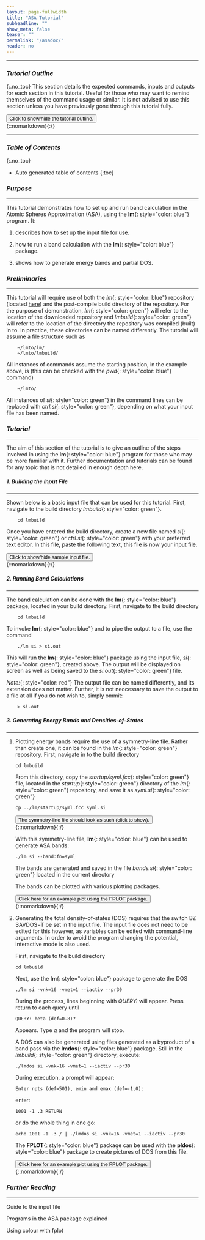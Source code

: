 ```yaml
---
layout: page-fullwidth
title: "ASA Tutorial"
subheadline: ""
show_meta: false
teaser: ""
permalink: "/asadoc/"
header: no
---
```

_____________________________________________________________

### _Tutorial Outline_
{:.no_toc}
This section details the expected commands, inputs and outputs for each section in this tutorial. Useful for those who may want to remind themselves of the command usage or similar. It is not advised to use this section unless you have previously gone through this tutorial fully.

<div onclick="elm = document.getElementById('tutOutline'); if(elm.style.display == 'none') elm.style.display = 'block'; else elm.style.display = 'none';"><button type="button" class="button tiny radius">Click to show/hide the tutorial outline.</button></div>
{::nomarkdown}<div style="display:none;margin:0px 25px 0px 25px;"id="tutOutline">{:/}

##### _Running Band Calculations_
{:.no_toc}
_____________________________________________________________

###### _Expected Input_
{:.no_toc}

<div onclick="elm = document.getElementById('sampIn'); if(elm.style.display == 'none') elm.style.display = 'block'; else elm.style.display = 'none';"><button type="button" class="button tiny radius">Click to show/hide sample input file.</button></div>
{::nomarkdown}<div style="display:none;margin:0px 25px 0px 25px;"id="sampIn">{:/}

~~~
VERS    LM:7 ASA:7

HEADER  Si in diamond lattice with empty spheres.

SYMGRP  i*r3(1,1,-1)::(1/4,1/4,1/4) r4x::(1/4,1/4,1/4)
IO      SHOW=F HELP=F VERBOS=31,35 WKP=F
HEADER [ The contents of HEADER reside within the category delimiters,
       ] so this line isn't part of it.
STR     RMAX=3.6
STR     RMAX[3.6]
OPTIONS NSPIN=1 ASA[ADNF=T TWOC=F CCOR=T]
% var a0=.5292 nk=3+1
BZ      NKABC={nk} {nk} {nk}  METAL=F DOSWT=T SAVDOS=F
        BZJOB=0
BZ      NKABC=4 4 4 METAL=F DOSWT=T SAVDOS=F
        BZJOB=0
STRUC   NBAS=4 NCLASS=2 NL=3
        ALAT=5.431/{a0} PLAT= 0 .5 .5   .5 0 .5   .5 .5 0
SITE    ATOM=SI   POS= 0 0 0
        ATOM=SI   POS= .25 .25 .25
        ATOM=ES   POS= .5 .5 .5
        ATOM=ES   POS= .75 .75 .75
SPEC    ATOM=SI   R/W=1  Z=14
ITER    MIX=B2,wc=3,b0 CONVC=1D-5 NIT=10
START
        BEGMOM=T (=T to begin with moments, =F to begin with band-structure)
        CNTROL=T (=T to use following to override disk; =F to ignore following)
          ATOM=SI  P=3.5 3.5 3.5    Q=1 0 0    2 0 0   0 0 0
          ATOM=ES  P=1.5 2.5 3.5    Q=.5 0 0  .5 0 0   0 0 0
~~~

{::nomarkdown}</div>{:/}

###### _Commands_
{:.no_toc}

        lm si > si.out

###### _Expected Output_
{:.no_toc}

<div onclick="elm = document.getElementById('sampOut'); if(elm.style.display == 'none') elm.style.display = 'block'; else elm.style.display = 'none';"><button type="button" class="button tiny radius">Click to show/hide sample output.</button></div>
{::nomarkdown}<div style="display:none;margin:0px 25px 0px 25px;"id="sampOut">{:/}

~~~
-----------------------  START LM (80000K)  -----------------------
 HEADER Example of an ASA input file : Si with empty spheres

 LM:       alat = 10.26266  nbas = 4  nspec = 2  vn 7.00(LM 7.0)  verb 40
 pot:      non-rel, XC:BH
 asa:      no-ccor
 bz:       nonmetal, tetra, invit

                Plat                                  Qlat
   0.000000   0.500000   0.500000       -1.000000   1.000000   1.000000
   0.500000   0.000000   0.500000        1.000000  -1.000000   1.000000
   0.500000   0.500000   0.000000        1.000000   1.000000  -1.000000
  Cell vol= 270.221506

 LATTC:  as= 2.000   tol=1.00E-08   alat=10.26266   awald= 0.309
         r1=  1.853   nkd=  87      q1=  5.557   nkg= 169



 SGROUP: 1 symmetry operations from 0 generators
 SYMLAT: Bravais system is cubic with 48 symmetry operations.
 SYMCRY: crystal invariant under 48 symmetry operations for tol=1e-5
 GROUPG: the following are sufficient to generate the space group:
         i*r3(1,1,-1):(1/4,1/4,1/4) r4x:(1/4,1/4,1/4)
         i*r3(1,1,-1)::(1/4,1/4,1/4) r4x::(1/4,1/4,1/4)
 MKSYM:  found 48 space group operations ... includes inversion



 BZMESH:  10 irreducible QP from 64 ( 4 4 4 )  shift= T T T

 GETZV:  8 valence electrons


ATOM=SI   Z=14  Qc=10  R=2.526526  Qv=0  a=0.025  nr=345
  Pl=  3.88    3.68    3.23   
  Ql=  2.0     2.0     0.0    

  iter     qint         drho          vh0          rho0          vsum     beta
    1   14.000000   1.294E+03       70.0159    0.6965E+02      -28.0339   0.30
   11   14.000000   1.654E-06       99.2087    0.1752E+04      -72.6492   1.00
 sum q=10.00  sum ec=  -314.62026  sum tc=   562.87677  rho(rmax) 0.00002


 sumev=    -0.749510    sumec =  -314.620256   vnucl =    99.208690
 rhovh=  -840.658769    zvnucl= -1388.921665   utot  = -1114.790217
 rhomu=   -52.879115    rhoeps=   -40.052057   dsumec=     0.000000
 ekin=    578.168118    tcore =   562.876765   etot  =  -576.674156

 v_rmax= -0.781612     etot= -576.674156
 thrpv=  0.000000      by l: 0.000000 0.000000 0.000000

PPAR:  SI        nl=3  nsp=1  ves=  0.00000000
 l     e_nu          C        +/-del     1/sqrt(p)      gam         alp
 0 -0.23502598 -0.63377280  0.17180167   3.2839071  0.39686110  0.39686110
 1 -0.13972901  0.32749621  0.13929006   4.4952336  0.09859067  0.09859067
 2 -0.26106325  1.77072559  0.15205563   6.9067924  0.05389837  0.05389837
ATOM=ES   Z=0  Qc=0  R=2.526526  Qv=0  a=0.025  nr=101
  Pl=  1.5     2.5     3.5    
  Ql=  0.0     0.0     0.0    

  iter     qint         drho          vh0          rho0          vsum     beta
    1    0.000000   0.000E+00        0.0000    0.0000E+00        0.0000   0.30
 sum q= 0.00  sum ec=     0.00000  sum tc=     0.00000  rho(rmax) 0.00000


 sumev=     0.000000    sumec =     0.000000   vnucl =     0.000000
 rhovh=     0.000000    zvnucl=     0.000000   utot  =     0.000000
 rhomu=     0.000000    rhoeps=     0.000000   dsumec=     0.000000
 ekin=      0.000000    tcore =     0.000000   etot  =     0.000000

 v_rmax= 0.000000      etot= 0.000000
 thrpv=  0.000000      by l: 0.000000 0.000000 0.000000

PPAR:  ES        nl=3  nsp=1  ves=  0.00000000
 l     e_nu          C        +/-del     1/sqrt(p)      gam         alp
 0  0.00000000  0.39164524  0.16318543   3.5894417  0.41666679  0.41666679
 1  0.67879277  1.56973836  0.17051064   5.8131934  0.10804853  0.10804853
 2  1.74980752  3.21787505  0.17686988   8.1206815  0.05381162  0.05381162



 Class        Qtot       Qbak       Vmad     Vh(Rmax)    V(Rmax)
 SI         0.000000   0.000000   0.000000   0.000000  -0.781612
 ES         0.000000   0.000000   0.000000   0.000000   0.000000
 Sum Q=0.000000  Emad=0.000000(0.000000)  Vmtz=-0.390806
 LM: it 0 of 7  ehk0=-1153.348312  pv=0  mmom=0  seref=0
 cpudel    ...   Time this iter:  time(s):  0.622    total:  0.622s

 Makidx:  hamiltonian dimensions Low, Int, High, Negl: 36 0 0 0
 kappa   Low   Int   High  L+I  L+I+H  Neglected
   -      36     0     0    36    36       0



 --- BNDASA : band pass (KKR-qout) ---
 subzi : nonmetal

 SECMAT : Combined Correction switched off
 SECMAT:  kpt 1 of 10, k=  0.12500  0.12500  0.12500
 -0.6575  0.0614  0.1465  0.1465  0.4046  0.4335  0.4335  0.5983  0.8312
  0.8312  0.9630  1.0922  1.2435  1.2435  1.5694  1.8434  1.8434  1.8442
  2.3320  2.3320  2.4308  2.4510  2.4510  3.1550  3.2716  3.2716  3.5809
  3.5809  3.8471  3.8809  3.8809  4.3119  4.3119  4.8949  5.0204  5.0204
 nev, nevmx, ldim=  4  4  36  ev(nev) = 0.14647  efmax = 2
 SECMAT:  kpt 2 of 10, k=  -0.12500  0.37500  0.37500
 -0.5816 -0.1486  0.0216  0.1172  0.4237  0.4941  0.4969  0.7190  0.7405
 SECMAT:  kpt 3 of 10, k=  -0.37500  0.62500  0.62500
 -0.4986 -0.2951  0.0225  0.0691  0.3834  0.4816  0.5330  0.7810  0.9097
 SECMAT:  kpt 4 of 10, k=  -0.62500  0.87500  0.87500
 -0.6183 -0.0521  0.0847  0.0893  0.3722  0.4958  0.5401  0.5975  0.8259
 SECMAT:  kpt 5 of 10, k=  0.12500  0.12500  0.62500
 -0.5423 -0.1744 -0.0013  0.0282  0.3168  0.4459  0.6583  0.6823  1.0422
 SECMAT:  kpt 6 of 10, k=  -0.12500  0.37500  0.87500
 -0.4235 -0.3132 -0.0939 -0.0195  0.3954  0.5249  0.6298  0.7863  0.8369
 SECMAT:  kpt 7 of 10, k=  -0.37500  0.62500  1.12500
 -0.5122 -0.2351 -0.0455  0.0470  0.4298  0.4866  0.6071  0.6546  0.9325
 SECMAT:  kpt 8 of 10, k=  0.12500  0.12500  1.12500
 -0.4351 -0.3061 -0.0514 -0.0024  0.2866  0.3636  0.8314  0.8402  0.9970
 SECMAT:  kpt 9 of 10, k=  0.37500  0.37500  0.37500
 -0.5500 -0.2389  0.0981  0.0981  0.3448  0.4824  0.4824  0.8423  0.9010
 SECMAT:  kpt 10 of 10, k=  0.12500  0.62500  0.62500
 -0.4625 -0.2909 -0.0906  0.0489  0.3644  0.6004  0.6391  0.7513  0.8276



 BZWTS : --- Non-metal sampling ---
 Fermi energy: 0.146467;  8 electrons;  Sum occ. bands: -1.417542
 VBmax = 0.146467  CBmin = 0.286584  gap = 0.140117 Ry = 1.90560 eV

 Saved Fermi level to weights file ... ef = 0.146467
 Sum Q=0.000000  Emad=0.109226(-0.673494)  Vmtz=-0.390806

 CLASS L    Q0         Q1         Q2         EB         POLD       PNU
   1   0  1.188849  -0.189964   0.061847
          1.188849   0.000000   0.031493  -0.159788   3.880000   3.839476
   1   1  1.907487   0.169038   0.059078
          1.907487   0.000000   0.044098   0.088618   3.680000   3.724829
   1   2  0.200534   0.039963   0.014467
          0.200534   0.000000   0.006503   0.199283   3.230000   3.271440
   2   0  0.263069  -0.063632   0.028858
          0.263069   0.000000   0.013466  -0.241884   1.500000   1.361023
   2   1  0.306621  -0.260522   0.235762
          0.306621   0.000000   0.014409  -0.849654   2.500000   2.222022
   2   2  0.133439  -0.246985   0.462171
          0.133439   0.000000   0.005020  -1.850924   3.500000   3.145933



 mixing: mode=A  beta=.8
 PQMIX:  read 0 iter from file mixm.  RMS DQ=2.16e-1
 AMIX: nmix=0 mmix=8  nelts=24  beta=0.8  tm=10  rmsdel=2.16e-1

 GETZV:  8 valence electrons


ATOM=SI   Z=14  Qc=10  R=2.526526  Qv=-0.562503  a=0.025  nr=345
   l        pl           q0           q1           q2      id       dl
   0    3.8475811    1.3510791    0.0000000    0.0251946   0   -1.9262810
   1    3.7158631    1.9259900    0.0000000    0.0352782   0   -0.8056126
   2    3.2631519    0.1604276    0.0000000    0.0052027   0    0.9205994

  iter     qint         drho          vh0          rho0          vsum     beta
    1   13.437497   6.480E+00       98.7259    0.1747E+04      -80.8326   0.30
    8   13.437497   4.354E-06       98.8611    0.1748E+04      -80.1365   1.00
 sum q=10.00  sum ec=  -317.33844  sum tc=   563.65931  rho(rmax) 0.00002


 sumev=    -0.930998    sumec =  -317.338436   vnucl =    98.861120
 rhovh=  -842.233783    zvnucl= -1384.055673   utot  = -1113.144728
 rhomu=   -52.099494    rhoeps=   -39.455809   dsumec=     0.000000
 ekin=    576.063843    tcore =   563.659310   etot  =  -576.536694

 v_rmax= -0.769198     etot= -576.536694
 thrpv=  1.174811      by l: 0.827224 0.510827 -0.163240

PPAR:  SI        nl=3  nsp=1  ves= -0.06213733
 l     e_nu          C        +/-del     1/sqrt(p)      gam         alp
 0 -0.52365500 -0.77762895  0.16205418   3.3518534  0.40171822  0.40171822
 1 -0.20953846  0.17315204  0.13323458   4.2363146  0.09619468  0.09619468
 2 -0.20898432  1.57023790  0.14075532   6.2560691  0.05157922  0.05157922
ATOM=ES   Z=0  Qc=0  R=2.526526  Qv=0.562503  a=0.025  nr=101
   l        pl           q0           q1           q2      id       dl
   0    1.3888187    0.2104550    0.0000000    0.0107731   0    0.3642198
   1    2.2776178    0.2452972    0.0000000    0.0115270   0    0.8399567
   2    3.2167461    0.1067512    0.0000000    0.0040161   0    1.2342669

  iter     qint         drho          vh0          rho0          vsum     beta
    1    0.562503   3.170E-01        0.1423    0.2573E-02        4.7528   0.30
    4    0.562503   2.895E-05        0.1352    0.2132E-02        4.6366   1.00
 sum q= 0.00  sum ec=     0.00000  sum tc=     0.00000  rho(rmax) 0.00000


 sumev=    -0.178402    sumec =     0.000000   vnucl =     0.135204
 rhovh=     0.031171    zvnucl=     0.000000   utot  =     0.015586
 rhomu=    -0.283683    rhoeps=    -0.218947   dsumec=     0.000000
 ekin=      0.074110    tcore =     0.000000   etot  =    -0.129252

 v_rmax= -0.558858     etot= -0.129252
 thrpv=  0.094828      by l: -0.078453 0.032230 0.141051

PPAR:  ES        nl=3  nsp=1  ves=  0.06213733
 l     e_nu          C        +/-del     1/sqrt(p)      gam         alp
 0 -0.54931447  0.06764268  0.18026647   4.2775985  0.42567702  0.42567702
 1 -0.27075651  1.27714910  0.19440128   7.3560283  0.11619785  0.11619785
 2  0.36133205  2.99573713  0.20789117  10.6571582  0.06083008  0.06083008

 Class        Qtot       Qbak       Vmad     Vh(Rmax)    V(Rmax)
 SI        -0.562503   0.000000   0.383141  -0.062137  -0.831335
 ES         0.562503   0.000000  -0.383141   0.062137  -0.496721
 Sum Q=0.000000  Emad=0.069905(-0.431036)  Vmtz=-0.664028


 SV:   1 2.159D-01 0.8000 3.015E-01   -1153.58509514 0.000000 L

   it  1  of  7    ehf=       0.000000   ehk=   -1153.585095
                rms dq=  0.215878        tol= 0.000100   more=T
i ehk=-1153.5850951
 cpudel    ...   Time this iter:  time(s):  0.128    total:  0.750s

 Makidx:  hamiltonian dimensions Low, Int, High, Negl: 36 0 0 0
 kappa   Low   Int   High  L+I  L+I+H  Neglected
   -      36     0     0    36    36       0

 --- BNDASA : band pass (KKR-qout) ---
 subzi : nonmetal

 SECMAT : Combined Correction switched off
 SECMAT:  kpt 1 of 10, k=  0.12500  0.12500  0.12500
 -0.8583 -0.1161 -0.0185 -0.0185  0.1864  0.2155  0.2155  0.4029  0.5968
  0.5968  0.7077  0.8179  0.9928  0.9928  1.3710  1.5548  1.5548  1.5644
  2.0897  2.0897  2.1756  2.2116  2.2116  2.9239  3.0352  3.0352  3.2596
  3.2596  3.5459  3.5775  3.5775  4.1184  4.1184  4.7129  4.8457  4.8457
 nev, nevmx, ldim=  4  4  36  ev(nev) = -0.01854  efmax = 2
 SECMAT:  kpt 2 of 10, k=  -0.12500  0.37500  0.37500
 -0.7797 -0.3386 -0.1713 -0.0515  0.2083  0.2695  0.2843  0.4942  0.4992
 SECMAT:  kpt 3 of 10, k=  -0.37500  0.62500  0.62500
 -0.6904 -0.4974 -0.1663 -0.1098  0.1589  0.2609  0.3077  0.5549  0.6724
 SECMAT:  kpt 4 of 10, k=  -0.62500  0.87500  0.87500
 -0.8180 -0.2345 -0.0949 -0.0895  0.1471  0.2862  0.3355  0.3602  0.6169
 SECMAT:  kpt 5 of 10, k=  0.12500  0.12500  0.62500
 -0.7394 -0.3565 -0.1972 -0.1579  0.0795  0.2018  0.4567  0.4788  0.8315
 SECMAT:  kpt 6 of 10, k=  -0.12500  0.37500  0.87500
 -0.6132 -0.5010 -0.3054 -0.2189  0.1628  0.3043  0.4091  0.5690  0.6314
 SECMAT:  kpt 7 of 10, k=  -0.37500  0.62500  1.12500
 -0.7069 -0.4255 -0.2472 -0.1397  0.2044  0.2646  0.3785  0.4480  0.7084
 SECMAT:  kpt 8 of 10, k=  0.12500  0.12500  1.12500
 -0.6278 -0.4928 -0.2548 -0.1909  0.0390  0.1262  0.6273  0.6313  0.7869
 SECMAT:  kpt 9 of 10, k=  0.37500  0.37500  0.37500
 -0.7459 -0.4383 -0.0749 -0.0749  0.1265  0.2545  0.2545  0.5887  0.6726
 SECMAT:  kpt 10 of 10, k=  0.12500  0.62500  0.62500
 -0.6532 -0.4843 -0.2992 -0.1333  0.1233  0.3993  0.4173  0.5311  0.6088

 BZWTS : --- Non-metal sampling ---
 Fermi energy: -0.018543;  8 electrons;  Sum occ. bands: -2.948759
 VBmax = -0.018543  CBmin = 0.038996  gap = 0.057539 Ry = 0.78253 eV

 Saved Fermi level to weights file ... ef = -0.018543
 Sum Q=0.000000  Emad=0.155955(-0.961623)  Vmtz=-0.664028



 LM: ehf=-1153.6346575  ehk=-1153.6129303  sumev=-2.9487595  delsev=-0.3726709

 CLASS L    Q0         Q1         Q2         EB         POLD       PNU
   1   0  1.170054  -0.066142   0.038573
          1.170054   0.000000   0.034834  -0.056529   3.847581   3.830095
   1   1  1.814474  -0.059721   0.048435
          1.814474   0.000000   0.046469  -0.032914   3.715863   3.698926
   1   2  0.175295  -0.006625   0.006216
          0.175295   0.000000   0.005966  -0.037796   3.263152   3.254543
   2   0  0.330302   0.037504   0.020676
          0.330302   0.000000   0.016417   0.113545   1.388819   1.450646
   2   1  0.368228  -0.029470   0.019483
          0.368228   0.000000   0.017124  -0.080031   2.277618   2.259306
   2   2  0.141648  -0.090427   0.063078
          0.141648   0.000000   0.005350  -0.638392   3.216746   3.156384

 mixing: mode=A  beta=.8
 PQMIX:  read 1 iter from file mixm.  RMS DQ=5.95e-2  last it=2.16e-1
 AMIX: nmix=1 mmix=8  nelts=24  beta=0.8  tm=10  rmsdel=5.95e-2
   tj:-0.23991

 GETZV:  8 valence electrons
ATOM=SI   Z=14  Qc=10  R=2.526526  Qv=-0.837936  a=0.025  nr=345
   l        pl           q0           q1           q2      id       dl
   0    3.8302365    1.1715145    0.0000000    0.0347558   0   -1.6937781
   1    3.6990624    1.8153742    0.0000000    0.0463788   0   -0.7220516
   2    3.2546126    0.1751748    0.0000000    0.0059597   0    0.9714299

  iter     qint         drho          vh0          rho0          vsum     beta
    1   13.162064   2.921E+00       98.6490    0.1747E+04      -83.9366   0.30
    8   13.162064   1.265E-06       98.7101    0.1747E+04      -83.6274   1.00
 sum q=10.00  sum ec=  -318.58311  sum tc=   564.01676  rho(rmax) 0.00002


 sumev=    -1.079402    sumec =  -318.583112   vnucl =    98.710106
 rhovh=  -843.020359    zvnucl= -1381.941488   utot  = -1112.480924
 rhomu=   -51.737739    rhoeps=   -39.178984   dsumec=     0.000000
 ekin=    575.095584    tcore =   564.016764   etot  =  -576.564324

 v_rmax= -0.760045     etot= -576.564324
 thrpv=  0.309649      by l: 0.396851 0.127162 -0.214364

PPAR:  SI        nl=3  nsp=1  ves= -0.09256323
 l     e_nu          C        +/-del     1/sqrt(p)      gam         alp
 0 -0.65182820 -0.84550295  0.15825256   3.3777134  0.40358604  0.40358604
 1 -0.30644162  0.10324313  0.13153495   4.2237907  0.09647863  0.09647863
 2 -0.29776260  1.50495121  0.13979945   6.2321726  0.05165035  0.05165035
ATOM=ES   Z=0  Qc=0  R=2.526526  Qv=0.837936  a=0.025  nr=101
   l        pl           q0           q1           q2      id       dl
   0    1.4501473    0.3293346    0.0000000    0.0163716   0    0.1579100
   1    2.2594536    0.3672356    0.0000000    0.0170792   0    0.9422978
   2    3.1568707    0.1413662    0.0000000    0.0053397   0    1.8621255

  iter     qint         drho          vh0          rho0          vsum     beta
    1    0.837936   1.244E-01        0.2077    0.3834E-02        6.9613   0.30
    4    0.837936   1.519E-05        0.2050    0.3678E-02        6.9155   1.00
 sum q= 0.00  sum ec=     0.00000  sum tc=     0.00000  rho(rmax) 0.00000


 sumev=    -0.392846    sumec =     0.000000   vnucl =     0.205029
 rhovh=     0.069095    zvnucl=     0.000000   utot  =     0.034548
 rhomu=    -0.475692    rhoeps=    -0.366862   dsumec=     0.000000
 ekin=      0.013751    tcore =     0.000000   etot  =    -0.318563

 v_rmax= -0.633614     etot= -0.318563
 thrpv=  0.013452      by l: -0.014143 0.019454 0.008140

PPAR:  ES        nl=3  nsp=1  ves=  0.09256323
 l     e_nu          C        +/-del     1/sqrt(p)      gam         alp
 0 -0.43629506  0.06895925  0.17917164   4.0973252  0.42280506  0.42280506
 1 -0.35857569  1.29245057  0.19899941   7.6309380  0.11726258  0.11726258
 2 -0.28235144  3.12755066  0.22811383  12.3677123  0.06406232  0.06406232

 Class        Qtot       Qbak       Vmad     Vh(Rmax)    V(Rmax)
 SI        -0.837936   0.000000   0.570748  -0.092563  -0.852609
 ES         0.837936   0.000000  -0.570748   0.092563  -0.541051
 Sum Q=0.000000  Emad=0.155124(-0.956501)  Vmtz=-0.696830
 SV:   2 5.947D-02 0.8000 1.095E-01   -1153.61293031 0.000000 A -0.240

   it  2  of  7    ehf=   -1153.634658   ehk=   -1153.612930
 From last iter    ehf=       0.000000   ehk=   -1153.585095
 diffe(q)=********** (0.059467)    tol= 0.000000 (0.000100)   more=T
i ehf=-1153.6346575 ehk=-1153.6129303
 cpudel    ...   Time this iter:  time(s):  0.128    total:  0.878s

 Makidx:  hamiltonian dimensions Low, Int, High, Negl: 36 0 0 0
 kappa   Low   Int   High  L+I  L+I+H  Neglected
   -      36     0     0    36    36       0

 --- BNDASA : band pass (KKR-qout) ---
 subzi : nonmetal

 SECMAT : Combined Correction switched off
 SECMAT:  kpt 1 of 10, k=  0.12500  0.12500  0.12500
 -0.9106 -0.1747 -0.0786 -0.0786  0.1341  0.1653  0.1653  0.3279  0.5591
  0.5591  0.6871  0.7959  0.9553  0.9553  1.3553  1.5243  1.5243  1.5382
  2.0151  2.0151  2.1062  2.1332  2.1332  2.8968  3.0043  3.0043  3.2610
  3.2610  3.5297  3.5701  3.5701  4.2478  4.2478  4.7887  4.9332  4.9332
 nev, nevmx, ldim=  4  4  36  ev(nev) = -0.07859  efmax = 2
 SECMAT:  kpt 2 of 10, k=  -0.12500  0.37500  0.37500
 -0.8338 -0.3946 -0.2232 -0.1116  0.1550  0.2218  0.2379  0.4478  0.4647
 SECMAT:  kpt 3 of 10, k=  -0.37500  0.62500  0.62500
 -0.7485 -0.5473 -0.2207 -0.1667  0.1136  0.2144  0.2628  0.5120  0.6394
 SECMAT:  kpt 4 of 10, k=  -0.62500  0.87500  0.87500
 -0.8711 -0.2935 -0.1508 -0.1467  0.1031  0.2287  0.2816  0.3235  0.5521
 SECMAT:  kpt 5 of 10, k=  0.12500  0.12500  0.62500
 -0.7941 -0.4182 -0.2474 -0.2119  0.0425  0.1685  0.3996  0.4244  0.7650
 SECMAT:  kpt 6 of 10, k=  -0.12500  0.37500  0.87500
 -0.6725 -0.5607 -0.3483 -0.2670  0.1249  0.2653  0.3574  0.5185  0.5761
 SECMAT:  kpt 7 of 10, k=  -0.37500  0.62500  1.12500
 -0.7631 -0.4823 -0.2957 -0.1932  0.1622  0.2197  0.3345  0.3958  0.6624
 SECMAT:  kpt 8 of 10, k=  0.12500  0.12500  1.12500
 -0.6853 -0.5534 -0.3012 -0.2442  0.0076  0.0907  0.5708  0.5761  0.7322
 SECMAT:  kpt 9 of 10, k=  0.37500  0.37500  0.37500
 -0.8014 -0.4895 -0.1338 -0.1338  0.0734  0.2105  0.2105  0.5657  0.6315
 SECMAT:  kpt 10 of 10, k=  0.12500  0.62500  0.62500
 -0.7119 -0.5398 -0.3444 -0.1890  0.0872  0.3533  0.3685  0.4795  0.5554

 BZWTS : --- Non-metal sampling ---
 Fermi energy: -0.078589;  8 electrons;  Sum occ. bands: -3.384104
 VBmax = -0.078589  CBmin = 0.007627  gap = 0.086216 Ry = 1.17254 eV

 Saved Fermi level to weights file ... ef = -0.078589
 Sum Q=0.000000  Emad=0.133827(-0.825179)  Vmtz=-0.696830

 LM: ehf=-1153.6200009  ehk=-1153.6187713  sumev=-3.3841039  delsev=-0.0093505

 CLASS L    Q0         Q1         Q2         EB         POLD       PNU
   1   0  1.195872   0.015498   0.034503
          1.195872   0.000000   0.034302   0.012960   3.830236   3.834507
   1   1  1.850082   0.022829   0.046272
          1.850082   0.000000   0.045990   0.012340   3.699062   3.705607
   1   2  0.175753  -0.001109   0.006099
          0.175753   0.000000   0.006092  -0.006312   3.254613   3.253217
   2   0  0.298406  -0.014631   0.016010
          0.298406   0.000000   0.015292  -0.049032   1.450147   1.422435
   2   1  0.342675  -0.016650   0.017172
          0.342675   0.000000   0.016363  -0.048588   2.259454   2.249492
   2   2  0.137211  -0.007401   0.005700
          0.137211   0.000000   0.005301  -0.053937   3.156871   3.153396

 mixing: mode=A  beta=.8
 PQMIX:  read 2 iter from file mixm.  RMS DQ=1.34e-2  last it=5.95e-2
 AMIX: nmix=2 mmix=8  nelts=24  beta=0.8  tm=10  rmsdel=1.34e-2
   tj: 0.26789  -0.03887

 GETZV:  8 valence electrons
ATOM=SI   Z=14  Qc=10  R=2.526526  Qv=-0.797578  a=0.025  nr=345
   l        pl           q0           q1           q2      id       dl
   0    3.8330951    1.1888658    0.0000000    0.0343518   0   -1.7290604
   1    3.7033170    1.8382157    0.0000000    0.0459954   0   -0.7425859
   2    3.2538625    0.1753404    0.0000000    0.0060314   0    0.9760210

  iter     qint         drho          vh0          rho0          vsum     beta
    1   13.202422   4.362E-01       98.7408    0.1747E+04      -83.0754   0.30
    7   13.202422   1.614E-06       98.7317    0.1747E+04      -83.1213   1.00
 sum q=10.00  sum ec=  -318.40203  sum tc=   563.96351  rho(rmax) 0.00002


 sumev=    -1.053096    sumec =  -318.402031   vnucl =    98.731671
 rhovh=  -842.902569    zvnucl= -1382.243397   utot  = -1112.572983
 rhomu=   -51.790137    rhoeps=   -39.219085   dsumec=     0.000000
 ekin=    575.237579    tcore =   563.963508   etot  =  -576.554489

 v_rmax= -0.761563     etot= -576.554489
 thrpv=  0.438548      by l: 0.452765 0.198605 -0.212822

PPAR:  SI        nl=3  nsp=1  ves= -0.08810502
 l     e_nu          C        +/-del     1/sqrt(p)      gam         alp
 0 -0.63273296 -0.83566213  0.15879536   3.3732338  0.40329725  0.40329725
 1 -0.28913996  0.11326570  0.13172329   4.2202466  0.09636503  0.09636503
 2 -0.29376430  1.51659617  0.14028310   6.2572133  0.05173532  0.05173532
ATOM=ES   Z=0  Qc=0  R=2.526526  Qv=0.797578  a=0.025  nr=101
   l        pl           q0           q1           q2      id       dl
   0    1.4322596    0.3087172    0.0000000    0.0156333   0    0.2160847
   1    2.2535446    0.3505064    0.0000000    0.0165652   0    0.9779727
   2    3.1555037    0.1383545    0.0000000    0.0052988   0    1.8814663

  iter     qint         drho          vh0          rho0          vsum     beta
    1    0.797578   1.091E-02        0.1916    0.3319E-02        6.5162   0.30
    4    0.797578   1.122E-06        0.1919    0.3333E-02        6.5202   1.00
 sum q= 0.00  sum ec=     0.00000  sum tc=     0.00000  rho(rmax) 0.00000


 sumev=    -0.392917    sumec =     0.000000   vnucl =     0.191871
 rhovh=     0.061609    zvnucl=     0.000000   utot  =     0.030805
 rhomu=    -0.446871    rhoeps=    -0.344664   dsumec=     0.000000
 ekin=     -0.007655    tcore =     0.000000   etot  =    -0.321515

 v_rmax= -0.627143     etot= -0.321515
 thrpv=  -0.039359     by l: -0.035628 -0.004879 0.001148

PPAR:  ES        nl=3  nsp=1  ves=  0.08810502
 l     e_nu          C        +/-del     1/sqrt(p)      gam         alp
 0 -0.46904499  0.06825768  0.17993410   4.1589456  0.42372922  0.42372922
 1 -0.38763086  1.29462890  0.19979015   7.6928647  0.11753056  0.11753056
 2 -0.30340064  3.13078195  0.22862825  12.4155388  0.06414658  0.06414658

 Class        Qtot       Qbak       Vmad     Vh(Rmax)    V(Rmax)
 SI        -0.797578   0.000000   0.543258  -0.088105  -0.849668
 ES         0.797578   0.000000  -0.543258   0.088105  -0.539038
 Sum Q=0.000000  Emad=0.140541(-0.866582)  Vmtz=-0.694353
 SV:   3 1.342D-02 0.8000 1.568E-02   -1153.61877134 0.000000 A 0.268 -0.0389

   it  3  of  7    ehf=   -1153.620001   ehk=   -1153.618771
 From last iter    ehf=   -1153.634658   ehk=   -1153.612930
 diffe(q)=  0.014657 (0.013416)    tol= 0.000000 (0.000100)   more=T
i ehf=-1153.6200009 ehk=-1153.6187713
 cpudel    ...   Time this iter:  time(s):  0.126    total:  1.00s

 Makidx:  hamiltonian dimensions Low, Int, High, Negl: 36 0 0 0
 kappa   Low   Int   High  L+I  L+I+H  Neglected
   -      36     0     0    36    36       0

 --- BNDASA : band pass (KKR-qout) ---
 subzi : nonmetal

 SECMAT : Combined Correction switched off
 SECMAT:  kpt 1 of 10, k=  0.12500  0.12500  0.12500
 -0.9034 -0.1664 -0.0701 -0.0701  0.1413  0.1721  0.1721  0.3387  0.5641
  0.5641  0.6901  0.7989  0.9606  0.9606  1.3600  1.5291  1.5291  1.5427
  2.0268  2.0268  2.1170  2.1461  2.1461  2.9059  3.0143  3.0143  3.2673
  3.2673  3.5355  3.5757  3.5757  4.2499  4.2499  4.7940  4.9382  4.9382
 nev, nevmx, ldim=  4  4  36  ev(nev) = -0.07006  efmax = 2
 SECMAT:  kpt 2 of 10, k=  -0.12500  0.37500  0.37500
 -0.8263 -0.3867 -0.2160 -0.1031  0.1624  0.2282  0.2443  0.4544  0.4692
 SECMAT:  kpt 3 of 10, k=  -0.37500  0.62500  0.62500
 -0.7404 -0.5403 -0.2132 -0.1588  0.1199  0.2206  0.2688  0.5180  0.6441
 SECMAT:  kpt 4 of 10, k=  -0.62500  0.87500  0.87500
 -0.8637 -0.2851 -0.1430 -0.1387  0.1090  0.2367  0.2891  0.3286  0.5611
 SECMAT:  kpt 5 of 10, k=  0.12500  0.12500  0.62500
 -0.7865 -0.4095 -0.2405 -0.2044  0.0473  0.1728  0.4076  0.4320  0.7747
 SECMAT:  kpt 6 of 10, k=  -0.12500  0.37500  0.87500
 -0.6642 -0.5523 -0.3425 -0.2603  0.1299  0.2706  0.3645  0.5256  0.5839
 SECMAT:  kpt 7 of 10, k=  -0.37500  0.62500  1.12500
 -0.7553 -0.4743 -0.2891 -0.1857  0.1680  0.2259  0.3404  0.4031  0.6689
 SECMAT:  kpt 8 of 10, k=  0.12500  0.12500  1.12500
 -0.6772 -0.5448 -0.2948 -0.2368  0.0116  0.0953  0.5788  0.5839  0.7400
 SECMAT:  kpt 9 of 10, k=  0.37500  0.37500  0.37500
 -0.7937 -0.4824 -0.1255 -0.1255  0.0808  0.2164  0.2164  0.5692  0.6370
 SECMAT:  kpt 10 of 10, k=  0.12500  0.62500  0.62500
 -0.7037 -0.5320 -0.3382 -0.1812  0.0919  0.3598  0.3752  0.4866  0.5629

 BZWTS : --- Non-metal sampling ---
 Fermi energy: -0.070063;  8 electrons;  Sum occ. bands: -3.323451
 VBmax = -0.070063  CBmin = 0.011605  gap = 0.081668 Ry = 1.11068 eV

 Saved Fermi level to weights file ... ef = -0.070063
 Sum Q=0.000000  Emad=0.137167(-0.845776)  Vmtz=-0.694353

 LM: ehf=-1153.6191355  ehk=-1153.6191034  sumev=-3.3234514  delsev=-0.0076692

 CLASS L    Q0         Q1         Q2         EB         POLD       PNU
   1   0  1.191865   0.002473   0.034397
          1.191865   0.000000   0.034391   0.002075   3.833095   3.833772
   1   1  1.844627   0.004028   0.046077
          1.844627   0.000000   0.046068   0.002184   3.703317   3.704467
   1   2  0.175562  -0.000400   0.006070
          0.175562   0.000000   0.006070  -0.002279   3.253862   3.253360
   2   0  0.303236  -0.002855   0.015492
          0.303236   0.000000   0.015465  -0.009417   1.432260   1.427016
   2   1  0.346763  -0.004028   0.016536
          0.346763   0.000000   0.016489  -0.011615   2.253545   2.251199
   2   2  0.137946  -0.003382   0.005394
          0.137946   0.000000   0.005311  -0.024515   3.155504   3.153933

 mixing: mode=A  beta=.8
 PQMIX:  read 3 iter from file mixm.  RMS DQ=2.34e-3  last it=1.34e-2
 AMIX: nmix=2 mmix=8  nelts=24  beta=0.8  tm=10  rmsdel=2.34e-3
   tj:-0.29126  -0.01708

 GETZV:  8 valence electrons
ATOM=SI   Z=14  Qc=10  R=2.526526  Qv=-0.78986  a=0.025  nr=345
   l        pl           q0           q1           q2      id       dl
   0    3.8336329    1.1910863    0.0000000    0.0344062   0   -1.7358220
   1    3.7042524    1.8435168    0.0000000    0.0460805   0   -0.7471551
   2    3.2534023    0.1755372    0.0000000    0.0060651   0    0.9788483

  iter     qint         drho          vh0          rho0          vsum     beta
    1   13.210140   8.382E-02       98.7375    0.1747E+04      -83.0168   0.30
    6   13.210140   4.825E-05       98.7357    0.1747E+04      -83.0256   1.00
 sum q=10.00  sum ec=  -318.36772  sum tc=   563.95324  rho(rmax) 0.00002


 sumev=    -1.047415    sumec =  -318.367717   vnucl =    98.735713
 rhovh=  -842.879558    zvnucl= -1382.299979   utot  = -1112.589769
 rhomu=   -51.800153    rhoeps=   -39.226751   dsumec=     0.000000
 ekin=    575.264579    tcore =   563.953239   etot  =  -576.551941

 v_rmax= -0.761880     etot= -576.551941
 thrpv=  0.463857      by l: 0.463233 0.213922 -0.213298

PPAR:  SI        nl=3  nsp=1  ves= -0.08725241
 l     e_nu          C        +/-del     1/sqrt(p)      gam         alp
 0 -0.62909999 -0.83379677  0.15889987   3.3723776  0.40324184  0.40324184
 1 -0.28559936  0.11516126  0.13175506   4.2191570  0.09633773  0.09633773
 2 -0.29445787  1.51916920  0.14043158   6.2655096  0.05176698  0.05176698
ATOM=ES   Z=0  Qc=0  R=2.526526  Qv=0.78986  a=0.025  nr=101
   l        pl           q0           q1           q2      id       dl
   0    1.4279159    0.3042229    0.0000000    0.0154994   0    0.2304113
   1    2.2515287    0.3475557    0.0000000    0.0165128   0    0.9904406
   2    3.1540495    0.1380811    0.0000000    0.0053120   0    1.9023868

  iter     qint         drho          vh0          rho0          vsum     beta
    1    0.789860   1.320E-03        0.1890    0.3254E-02        6.4367   0.30
    3    0.789860   3.685E-05        0.1890    0.3256E-02        6.4372   1.00
 sum q= 0.00  sum ec=     0.00000  sum tc=     0.00000  rho(rmax) 0.00000


 sumev=    -0.397391    sumec =     0.000000   vnucl =     0.189022
 rhovh=     0.060107    zvnucl=     0.000000   utot  =     0.030053
 rhomu=    -0.441496    rhoeps=    -0.340524   dsumec=     0.000000
 ekin=     -0.016002    tcore =     0.000000   etot  =    -0.326472

 v_rmax= -0.626326     etot= -0.326472
 thrpv=  -0.057950     by l: -0.040187 -0.012254 -0.005509

PPAR:  ES        nl=3  nsp=1  ves=  0.08725241
 l     e_nu          C        +/-del     1/sqrt(p)      gam         alp
 0 -0.47714894  0.06825504  0.18016355   4.1752400  0.42396301  0.42396301
 1 -0.39781963  1.29572539  0.20011134   7.7165207  0.11762883  0.11762883
 2 -0.32625550  3.13571417  0.22930998  12.4754636  0.06424626  0.06424626

 Class        Qtot       Qbak       Vmad     Vh(Rmax)    V(Rmax)
 SI        -0.789860   0.000000   0.538001  -0.087252  -0.849133
 ES         0.789860   0.000000  -0.538001   0.087252  -0.539073
 Sum Q=0.000000  Emad=0.137834(-0.849891)  Vmtz=-0.694103
 SV:   4 2.344D-03 0.8000 3.151E-03   -1153.61910342 0.000000 A -0.291 -0.0171

   it  4  of  7    ehf=   -1153.619135   ehk=   -1153.619103
 From last iter    ehf=   -1153.620001   ehk=   -1153.618771
 diffe(q)=  0.000865 (0.002344)    tol= 0.000000 (0.000100)   more=T
i ehf=-1153.6191355 ehk=-1153.6191034
 cpudel    ...   Time this iter:  time(s):  0.124    total:  1.13s

 Makidx:  hamiltonian dimensions Low, Int, High, Negl: 36 0 0 0
 kappa   Low   Int   High  L+I  L+I+H  Neglected
   -      36     0     0    36    36       0

 --- BNDASA : band pass (KKR-qout) ---
 subzi : nonmetal

 SECMAT : Combined Correction switched off
 SECMAT:  kpt 1 of 10, k=  0.12500  0.12500  0.12500
 -0.9021 -0.1649 -0.0685 -0.0685  0.1427  0.1733  0.1733  0.3407  0.5650
  0.5650  0.6908  0.7995  0.9617  0.9617  1.3613  1.5302  1.5302  1.5438
  2.0292  2.0292  2.1192  2.1488  2.1488  2.9084  3.0170  3.0170  3.2699
  3.2699  3.5374  3.5777  3.5777  4.2542  4.2542  4.7977  4.9421  4.9421
 nev, nevmx, ldim=  4  4  36  ev(nev) = -0.06846  efmax = 2
 SECMAT:  kpt 2 of 10, k=  -0.12500  0.37500  0.37500
 -0.8249 -0.3852 -0.2147 -0.1015  0.1638  0.2294  0.2455  0.4557  0.4700
 SECMAT:  kpt 3 of 10, k=  -0.37500  0.62500  0.62500
 -0.7389 -0.5390 -0.2118 -0.1573  0.1211  0.2218  0.2700  0.5191  0.6450
 SECMAT:  kpt 4 of 10, k=  -0.62500  0.87500  0.87500
 -0.8623 -0.2836 -0.1415 -0.1372  0.1101  0.2382  0.2905  0.3295  0.5628
 SECMAT:  kpt 5 of 10, k=  0.12500  0.12500  0.62500
 -0.7851 -0.4079 -0.2392 -0.2030  0.0482  0.1736  0.4092  0.4334  0.7765
 SECMAT:  kpt 6 of 10, k=  -0.12500  0.37500  0.87500
 -0.6627 -0.5507 -0.3415 -0.2591  0.1309  0.2716  0.3659  0.5270  0.5853
 SECMAT:  kpt 7 of 10, k=  -0.37500  0.62500  1.12500
 -0.7538 -0.4728 -0.2879 -0.1843  0.1690  0.2270  0.3416  0.4044  0.6701
 SECMAT:  kpt 8 of 10, k=  0.12500  0.12500  1.12500
 -0.6757 -0.5432 -0.2937 -0.2354  0.0124  0.0961  0.5803  0.5854  0.7415
 SECMAT:  kpt 9 of 10, k=  0.37500  0.37500  0.37500
 -0.7922 -0.4811 -0.1240 -0.1240  0.0822  0.2175  0.2175  0.5700  0.6381
 SECMAT:  kpt 10 of 10, k=  0.12500  0.62500  0.62500
 -0.7022 -0.5305 -0.3371 -0.1797  0.0928  0.3610  0.3764  0.4880  0.5644

 BZWTS : --- Non-metal sampling ---
 Fermi energy: -0.068458;  8 electrons;  Sum occ. bands: -3.312088
 VBmax = -0.068458  CBmin = 0.012354  gap = 0.080812 Ry = 1.09904 eV

 Saved Fermi level to weights file ... ef = -0.068458
 Sum Q=0.000000  Emad=0.137812(-0.849755)  Vmtz=-0.694103

 LM: ehf=-1153.6191160  ehk=-1153.6191160  sumev=-3.3120882  delsev=-0.0001247

 CLASS L    Q0         Q1         Q2         EB         POLD       PNU
   1   0  1.191095  -0.000022   0.034409
          1.191095   0.000000   0.034409  -0.000019   3.833633   3.833627
   1   1  1.843587  -0.000035   0.046084
          1.843587   0.000000   0.046084  -0.000019   3.704252   3.704242
   1   2  0.175522  -0.000014   0.006065
          0.175522   0.000000   0.006065  -0.000078   3.253402   3.253384
   2   0  0.304150  -0.000011   0.015497
          0.304150   0.000000   0.015497  -0.000035   1.427916   1.427896
   2   1  0.347557   0.000021   0.016514
          0.347557   0.000000   0.016514   0.000059   2.251529   2.251539
   2   2  0.138090  -0.000012   0.005313
          0.138090   0.000000   0.005313  -0.000086   3.154049   3.154042

 mixing: mode=A  beta=.8
 PQMIX:  read 4 iter from file mixm.  RMS DQ=2.21e-5  last it=2.34e-3
 AMIX: nmix=2 mmix=8  nelts=24  beta=0.8  tm=10  rmsdel=2.21e-5
   tj:-0.01208   0.00086

 GETZV:  8 valence electrons


ATOM=SI   Z=14  Qc=10  R=2.526526  Qv=-0.789809  a=0.025  nr=345
   l        pl           q0           q1           q2      id       dl
   0    3.8336280    1.1910909    0.0000000    0.0344084   0   -1.7357600
   1    3.7042444    1.8435753    0.0000000    0.0460833   0   -0.7471157
   2    3.2533872    0.1755248    0.0000000    0.0060652   0    0.9789410

  iter     qint         drho          vh0          rho0          vsum     beta
    1   13.210191   3.175E-04       98.7357    0.1747E+04      -83.0252   0.30
    4   13.210191   1.237E-05       98.7357    0.1747E+04      -83.0252   1.00
 sum q=10.00  sum ec=  -318.36761  sum tc=   563.95321  rho(rmax) 0.00002


 sumev=    -1.047478    sumec =  -318.367613   vnucl =    98.735724
 rhovh=  -842.879466    zvnucl= -1382.300137   utot  = -1112.589801
 rhomu=   -51.800211    rhoeps=   -39.226795   dsumec=     0.000000
 ekin=    575.264585    tcore =   563.953213   etot  =  -576.552011

 v_rmax= -0.761888     etot= -576.552011
 thrpv=  0.463766      by l: 0.463190 0.213882 -0.213306

PPAR:  SI        nl=3  nsp=1  ves= -0.08724680
 l     e_nu          C        +/-del     1/sqrt(p)      gam         alp
 0 -0.62910646 -0.83378853  0.15890004   3.3724033  0.40324252  0.40324252
 1 -0.28560728  0.11517007  0.13175569   4.2191913  0.09633812  0.09633812
 2 -0.29452122  1.51919557  0.14043464   6.2656938  0.05176777  0.05176777
ATOM=ES   Z=0  Qc=0  R=2.526526  Qv=0.789809  a=0.025  nr=101
   l        pl           q0           q1           q2      id       dl
   0    1.4278981    0.3041629    0.0000000    0.0154978   0    0.2304702
   1    2.2515357    0.3475570    0.0000000    0.0165141   0    0.9903974
   2    3.1540413    0.1380891    0.0000000    0.0053126   0    1.9025056

  iter     qint         drho          vh0          rho0          vsum     beta
    1    0.789809   6.246E-06        0.1890    0.3255E-02        6.4367   0.30
 sum q= 0.00  sum ec=     0.00000  sum tc=     0.00000  rho(rmax) 0.00000


 sumev=    -0.397374    sumec =     0.000000   vnucl =     0.189002
 rhovh=     0.060097    zvnucl=     0.000000   utot  =     0.030048
 rhomu=    -0.441461    rhoeps=    -0.340496   dsumec=     0.000000
 ekin=     -0.016010    tcore =     0.000000   etot  =    -0.326458

 v_rmax= -0.626320     etot= -0.326458
 thrpv=  -0.057978     by l: -0.040201 -0.012229 -0.005547

PPAR:  ES        nl=3  nsp=1  ves=  0.08724680
 l     e_nu          C        +/-del     1/sqrt(p)      gam         alp
 0 -0.47718314  0.06825421  0.18016449   4.1753081  0.42396398  0.42396398
 1 -0.39778661  1.29571796  0.20011004   7.7164304  0.11762847  0.11762847
 2 -0.32638590  3.13574172  0.22931384  12.4758043  0.06424683  0.06424683

 Class        Qtot       Qbak       Vmad     Vh(Rmax)    V(Rmax)
 SI        -0.789809   0.000000   0.537967  -0.087247  -0.849134
 ES         0.789809   0.000000  -0.537967   0.087247  -0.539073
 Sum Q=0.000000  Emad=0.137817(-0.849782)  Vmtz=-0.694104
 SV:   5 2.206D-05 0.8000 3.408E-05   -1153.61911604 0.000000 A -0.0121 8.59e-4

   it  5  of  7    ehf=   -1153.619116   ehk=   -1153.619116
 From last iter    ehf=   -1153.619135   ehk=   -1153.619103
 diffe(q)=  0.000019 (0.000022)    tol= 0.000000 (0.000100)   more=F
c ehf=-1153.619116 ehk=-1153.619116
 cpudel    ...   Time this iter:  time(s):  0.110    total:  1.24s

 Jolly good show !  You converged to rms DQ=  0.000034
 Exit 0 LM
 CPU time:    1.238s     Wed Feb 11 13:45:55 2009   on waldo.eas.asu.edu
 wkinfo:  used   111 K  workspace of 80000 K   in   2 K calls

~~~

{::nomarkdown}</div>{:/}

{::nomarkdown}</div>{:/}

____________________________________________________________

### _Table of Contents_
{:.no_toc}
*  Auto generated table of contents
{:toc}  

### _Purpose_
_____________________________________________________________
This tutorial demonstrates how to set up and run band calculation in the Atomic Spheres Approximation (ASA), using the **lm**{: style="color: blue"} program. It:

1. describes how to set up the input file for use.

2. how to run a band calculation with the **lm**{: style="color: blue"} package.

3. shows how to generate energy bands and partial DOS.  

### _Preliminaries_
_____________________________________________________________
This tutorial will require use of both the _lm_{: style="color: blue"} repository (located [here](https://bitbucket.org/lmto/lm)) and the post-compile build directory of the repository. For the purpose of demonstration, _lm_{: style="color: green"} will refer to the location of the downloaded repository and _lmbuild_{: style="color: green"} will refer to the location of the directory the repository was compiled (built) in to. In practice, these directories can be named differently. The tutorial will assume a file structure such as

        ~/lmto/lm/
        ~/lmto/lmbuild/

All instances of commands assume the starting position, in the example above, is (this can be checked with the _pwd_{: style="color: blue"} command)

        ~/lmto/

All instances of _si_{: style="color: green"} in the command lines can be replaced with _ctrl.si_{: style="color: green"}, depending on what your input file has been named.

### _Tutorial_
_____________________________________________________________
The aim of this section of the tutorial is to give an outline of the steps involved in using the **lm**{: style="color: blue"} program for those who may be more familiar with it. Further documentation and tutorials can be found for any topic that is not detailed in enough depth here.

##### _1\. Building the Input File_
_____________________________________________________________
Shown below is a basic input file that can be used for this tutorial. First, navigate to the build directory _lmbuild_{: style="color: green"}.

        cd lmbuild

Once you have entered the build directory, create a new file named _si_{: style="color: green"} or _ctrl.si_{: style="color: green"} with your preferred text editor. In this file, paste the following text, this file is now your input file.

<div onclick="elm = document.getElementById('box0'); if(elm.style.display == 'none') elm.style.display = 'block'; else elm.style.display = 'none';"><button type="button" class="button tiny radius">Click to show/hide sample input file.</button></div>
{::nomarkdown}<div style="display:none;margin:0px 25px 0px 25px;"id="box0">{:/}

~~~
VERS    LM:7 ASA:7

HEADER  Si in diamond lattice with empty spheres.

SYMGRP  i*r3(1,1,-1)::(1/4,1/4,1/4) r4x::(1/4,1/4,1/4)
IO      SHOW=F HELP=F VERBOS=31,35 WKP=F
HEADER [ The contents of HEADER reside within the category delimiters,
       ] so this line isn't part of it.
STR     RMAX=3.6
STR     RMAX[3.6]
OPTIONS NSPIN=1 ASA[ADNF=T TWOC=F CCOR=T]
% var a0=.5292 nk=3+1
BZ      NKABC={nk} {nk} {nk}  METAL=F DOSWT=T SAVDOS=F
        BZJOB=0
BZ      NKABC=4 4 4 METAL=F DOSWT=T SAVDOS=F
        BZJOB=0
STRUC   NBAS=4 NCLASS=2 NL=3
        ALAT=5.431/{a0} PLAT= 0 .5 .5   .5 0 .5   .5 .5 0
SITE    ATOM=SI   POS= 0 0 0
        ATOM=SI   POS= .25 .25 .25
        ATOM=ES   POS= .5 .5 .5
        ATOM=ES   POS= .75 .75 .75
SPEC    ATOM=SI   R/W=1  Z=14
ITER    MIX=B2,wc=3,b0 CONVC=1D-5 NIT=10
START
        BEGMOM=T (=T to begin with moments, =F to begin with band-structure)
        CNTROL=T (=T to use following to override disk; =F to ignore following)
          ATOM=SI  P=3.5 3.5 3.5    Q=1 0 0    2 0 0   0 0 0
          ATOM=ES  P=1.5 2.5 3.5    Q=.5 0 0  .5 0 0   0 0 0
~~~

{::nomarkdown}</div>{:/}

##### _2\. Running Band Calculations_
_____________________________________________________________
The band calculation can be done with the **lm**{: style="color: blue"} package, located in your build directory. First, navigate to the build directory

        cd lmbuild

To invoke **lm**{: style="color: blue"} and to pipe the output to a file, use the command

        ./lm si > si.out

This will run the **lm**{: style="color: blue"} package using the input file, _si_{: style="color: green"}, created above. The output will be displayed on screen as well as being saved to the _si.out_{: style="color: green"} file.

_Note:_{: style="color: red"} The output file can be named differently, and its extension does not matter. Further, it is not neccessary to save the output to a file at all if you do not wish to, simply ommit:

        > si.out

##### _3\. Generating Energy Bands and Densities-of-States_
_____________________________________________________________
1.  Plotting energy bands require the use of a symmetry-line file. Rather than create one, it can be found in the _lm_{: style="color: green"} repository. First, navigate in to the build directory

        cd lmbuild

    From this directory, copy the _startup/syml.fcc_{: style="color: green"} file, located in the _startup_{: style="color: green"} directory of the _lm_{: style="color: green"} repository, and save it as _syml.si_{: style="color: green"}

        cp ../lm/startup/syml.fcc syml.si

    <div onclick="elm = document.getElementById('box1'); if(elm.style.display == 'none') elm.style.display = 'block'; else elm.style.display = 'none';"><button type="button" class="button tiny radius">The symmetry-line file should look as such (click to show).</button></div>
    {::nomarkdown}<div style="display:none;margin:0px 25px 0px 25px" id="box1">{:/}

        41  .5  .5  .5  0   0   0		L to Gamma (Lambda)
        ...
        0   0   0   0   0   0   0

	{::nomarkdown}</div>{:/}

    With this symmetry-line file, **lm**{: style="color: blue"} can be used to generate ASA bands:

        ./lm si --band:fn=syml

    The bands are generated and saved in the file _bands.si_{: style="color: green"} located in the current directory

    The bands can be plotted with various plotting packages.

    <div onclick="elm = document.getElementById('box2'); if(elm.style.display == 'none') elm.style.display = 'block'; else elm.style.display = 'none';"><button type="button" class="button tiny radius">Click here for an example plot using the FPLOT package.</button></div>
    {::nomarkdown}<div style="display:none;margin:0px 25px 0px 25px;"id="box2">{:/}

    If you have the plbnds program installed from the FPLOT package, you can plot the bands by invoking one of the following

        echo -15 15 5 10 | ./plbnds -scl=13.6 -ef=0 si

    which creates directly a postscript file ps.si, or better:

        echo -15 15 5 10 | ./plbnds -fplot -scl=13.6 -ef=0 si

    which creates an fplot command, in file plot.plnds. Use fplot to create a postscript file:

        ./fplot -f plot.plbnds

    which creates a postscript file ps.dat.

    The energy bands generator has an optional feature that enables you to highlight a particular orbital character in the energy bands. See the 'Using FPLOT' tutorial.

    {::nomarkdown}</div>{:/}

2.  Generating the total density-of-states (DOS) requires that the switch BZ SAVDOS=T be set in the input file. The input file does not need to be edited for this however, as variables can be edited with command-line arguments. In order to avoid the program changing the potential, interactive mode is also used.

    First, navigate to the build directory

        cd lmbuild

    Next, use the **lm**{: style="color: blue"} package to generate the DOS

        ./lm si -vnk=16 -vmet=1 --iactiv --pr30

    During the process, lines beginning with _QUERY:_ will appear. Press return to each query until

        QUERY: beta (def=0.8)?

    Appears. Type _q_ and the program will stop.

    A DOS can also be generated using files generated as a byproduct of a band pass via the **lmdos**{: style="color: blue"} package. Still in the _lmbuild_{: style="color: green"} directory, execute:

        ./lmdos si -vnk=16 -vmet=1 --iactiv --pr30

    During execution, a prompt will appear:

        Enter npts (def=501), emin and emax (def=-1,0):

    enter:

        1001 -1 .3 RETURN

    or do the whole thing in one go:

        echo 1001 -1 .3 / | ./lmdos si -vnk=16 -vmet=1 --iactiv --pr30

    The **FPLOT**{: style="color: blue"} package can be used with the **pldos**{: style="color: blue"} package to create pictures of DOS from this file.

    <div onclick="elm = document.getElementById('box3'); if(elm.style.display == 'none') elm.style.display = 'block'; else elm.style.display = 'none';"><button type="button" class="button tiny radius">Click here for an example plot using the FPLOT package.</button></div>
    {::nomarkdown}<div style="display:none;margin:0px 25px 0px 25px;"id="box3">{:/}

    For example,

        echo 8 7 / | ./pldos -fplot '-lst=1,2,3;4,5,6' dos.si

    creates a file _dosp.dat_{: style="color: green"} with two columns containing partial dos (one column combines dos 1,2,3 —the Si dos and the other combines dos 4,5,6—the Es dos), and a file _plot.pldos_{: style="color: green"} which holds the **FPLOT**{: style="color: blue"} command that creates a postscript file for this DOS.

        ./fplot -disp -pr10 -f plot.dos

    creates and displays postscript file _ps.dat_{: style="color: green"}. You can see from the DOS that there is a direct gap near the Fermi level of about 0.04 Ry, which is the LDA gap for Si. Note: there is a facility to draw two DOS in a single panel, one above the ‘zero’ and one below. This is particulary convenient in spin polarized cases when you want to compare the majority and minority DOS. Example: in file _dos.dat_{: style="color: green"} the majority DOS are in channels 1,3,5 (atom 1) and 7,9,11 (atom 2), and the minority DOS are in channels 2,4,6 (atom 1) and 8,10,12 (atom 2), invoke, e.g.

        echo 8 7 / | ./pldos -fplot '-lst=1,3,5;7,9,11' '-lst2=2,4,6;8,10,12' dos.dat

    {::nomarkdown}</div>{:/}

### _Further Reading_
_____________________________________________________________
Guide to the input file

Programs in the ASA package explained

Using colour with fplot
